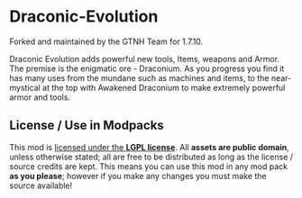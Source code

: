 Draconic-Evolution
==================

Forked and maintained by the GTNH Team for 1.7.10.

Draconic Evolution adds powerful new tools, Items, weapons and Armor. The premise is the enigmatic ore - Draconium. 
As you progress you find it has many uses from the mundane such as machines and items, to the near-mystical at the 
top with Awakened Draconium to make extremely powerful armor and tools.

## License / Use in Modpacks
This mod is [licensed under the **LGPL license**](https://github.com/GTNewHorizons/Draconic-Evolution/blob/master/LICENSE). 
All **assets are public domain**, unless otherwise stated; all are free to be distributed as long as the license / source credits are kept. 
This means you can use this mod in any mod pack **as you please**; however if you make any changes you must make the source available!
